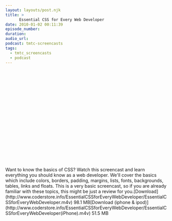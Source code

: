 ```yaml
---
layout: layouts/post.njk
title: >
      Essential CSS for Every Web Developer
date: 2010-01-02 00:11:39
episode_number: 
duration: 
audio_url: 
podcast: tmtc-screencasts
tags: 
  - tmtc_screencasts
  - podcast
---
```


<object width="540" height="304"><param name="allowfullscreen" value="true">
<param name="allowscriptaccess" value="always">
<param name="movie" value="http://vimeo.com/moogaloop.swf?clip_id=8490504&amp;server=vimeo.com&amp;show_title=0&amp;show_byline=0&amp;show_portrait=0&amp;color=00ADEF&amp;fullscreen=1">
<embed src="http://vimeo.com/moogaloop.swf?clip_id=8490504&amp;server=vimeo.com&amp;show_title=0&amp;show_byline=0&amp;show_portrait=0&amp;color=00ADEF&amp;fullscreen=1" type="application/x-shockwave-flash" allowfullscreen="true" allowscriptaccess="always" width="540" height="304"></embed></object>Want to know the basics of CSS? Watch this screencast and learn everything you should know as a web developer. We'll cover the basics which include colors, borders, padding, margins, lists, fonts, backgrounds, tables, links and floats. This is a very basic screencast, so if you are already familiar with these topics, this might be just a review for you.[Download](http://www.coderstore.info/EssentialCSSforEveryWebDeveloper/EssentialCSSforEveryWebDeveloper.m4v) 98.1 MB[Download (iphone & ipod)](http://www.coderstore.info/EssentialCSSforEveryWebDeveloper/EssentialCSSforEveryWebDeveloper(iPhone).m4v) 51.5 MB
